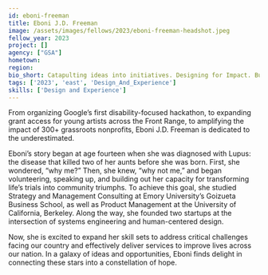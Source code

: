 ```yaml
---
id: eboni-freeman
title: Eboni J.D. Freeman
image: /assets/images/fellows/2023/eboni-freeman-headshot.jpeg
fellow_year: 2023
project: []
agency: ["GSA"]
hometown: 
region: 
bio_short: Catapulting ideas into initiatives. Designing for Impact. Building for Scale. 
tags: ['2023', 'east', 'Design_And_Experience']
skills: ['Design and Experience']
---
```


From organizing Google’s first disability-focused hackathon, to expanding grant access for young artists across the Front Range, to amplifying the impact of 300+ grassroots nonprofits, Eboni J.D. Freeman is dedicated to the underestimated. 

Eboni’s story began at age fourteen when she was diagnosed with Lupus: the disease that killed two of her aunts before she was born. First, she wondered, “why me?” Then, she knew, “why not me,” and began volunteering, speaking up, and building out her capacity for transforming life’s trials into community triumphs. To achieve this goal, she studied Strategy and Management Consulting at Emory University’s Goizueta Business School, as well as Product Management at the University of California, Berkeley. Along the way, she founded two startups at the intersection of systems engineering and human-centered design.

Now, she is excited to expand her skill sets to address critical challenges facing our country and effectively deliver services to improve lives across our nation. In a galaxy of ideas and opportunities, Eboni finds delight in connecting these stars into a constellation of hope.